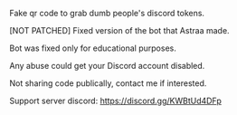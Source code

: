 Fake qr code to grab dumb people's discord tokens.

[NOT PATCHED] Fixed version of the bot that Astraa made.

Bot was fixed only for educational purposes.

Any abuse could get your Discord account disabled.

Not sharing code publically, contact me if interested.

Support server discord: https://discord.gg/KWBtUd4DFp

